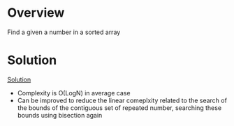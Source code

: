 
# Overview 

Find a given a number in a sorted array 





# Solution 

[Solution](sol1.cpp)

- Complexity is O(LogN) in average case 
- Can be improved to reduce the linear comeplxity related to the search of the bounds of the contiguous set of repeated number, searching these bounds using bisection again 





